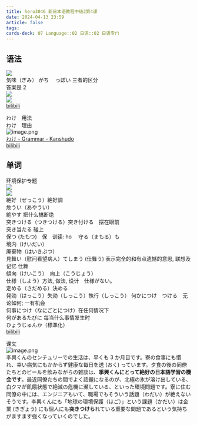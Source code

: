 ```yaml
---
title: hero3046 新日本语教程中级2第4课
date: 2024-04-13 23:59
article: false
tags: 
cards-deck: 07 Language::02 日语::02 日语专门
---
```


## 语法

![](http://oss.naglfar28.com/naglfar28/202404140007176.png)  
気味（ぎみ） がち  　っぽい 三者的区分   
答案是 2  
![](http://oss.naglfar28.com/naglfar28/202404140004432.png)  
![](http://oss.naglfar28.com/naglfar28/202404140006696.png)  
[bilibili](https://www.bilibili.com/video/BV1Ab411F7oh?t=439.1)  


わけ　用法   
わけ　理由  
![image.png](http://oss.naglfar28.com/naglfar28/202404140015473.png)  
[わけ - Grammar - Kanshudo](https://www.kanshudo.com/grammar/%E3%82%8F%E3%81%91)  
[bilibili](https://www.bilibili.com/video/BV1Ab411F7oh?t=893.1)  


## 单词
环境保护专题   
![](http://oss.naglfar28.com/naglfar28/202404140031667.png)  
![](http://oss.naglfar28.com/naglfar28/202404140039027.png)  
絶好（ぜっこう）絶好調  
危うい（あやうい）  
絶やす 把什么搞断绝  
突きつける（つきつける）突き付ける　摆在眼前  
突き当たる 碰上  
保つ (たもつ)　保　训读: ho  　守る（まもる）も  
境内（けいだい）  
廃棄物（はいきぶつ）  
見舞い（慰问看望病人）てしまう (仕舞う) 表示完全的和有点遗憾的意思, 联想及记忆 仕舞  
傾向（けいこう）　向上（こうじょう）  
仕様（しよう）方法, 做法, 设计　仕様がない。  
定める（さだめる）決める  
発効（はっこう）失効（しっこう）執行（しっこう） 何かにつけ　つける　无论如何; 一有机会  
何事につけ（なにごとにつけ）在任何情况下  
何があるたびに 每当什么事情发生时  
ひょうじゅんか（標準化）  
[bilibili](https://www.bilibili.com/video/BV1Ab411F7oh?t=1393.1)  


课文  
![image.png](http://oss.naglfar28.com/naglfar28/202404141113531.png)   
李興くんのセンチュリーでの生活は、早くも 3 か月目です。寮の食事にも慣れ、幸い病気にもかからず健康な毎日を送 (おく) っています。夕食の後の同僚たちとのビールを飲みながらの雑談は、**季興くんにとって絶好の日本語学習の機会です**。最近同僚たちの間でよく話題になるのが、北極の氷が溶け出している、白クマが飢餓状態で絶滅の危機に瀕している、といった環境問題です。寮に住む同僚の中には、エンジニアもいて、職場でもそういう話題（わだい）が絶えないそうです。李興くんにも「地球の環境保護（ほご）」という課題（かだい）は企業 (きぎょう) にも個人にも**突きつけら**れている重要な問題であるという気持ちがますます強くなっていくのでした。  



